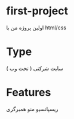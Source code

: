 # first-project
اولین پروژه من با html/css
# Type
سایت شرکتی ( تحت وب )
# Features
ریسپانسیو
منو همبرگری

